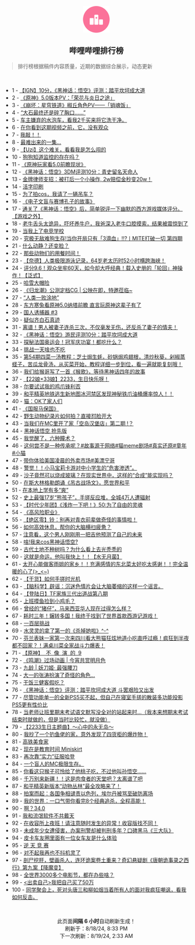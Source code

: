 <div align="center">
    <img src="./assets/icon_rank.png" alt="logo" />
    <h2>哔哩哔哩排行榜</h>
</div>

> 排行榜根据稿件内容质量，近期的数据综合展示，动态更新

<br />

<ul><li><span>1 - <a href=https://www.bilibili.com/BV1Ti421a7dv>【IGN】10分，《黑神话：悟空》评测：踏平坎坷成大道</a></span></li><li><span>2 - <a href=https://www.bilibili.com/BV1ZZ421T77q>《原神》5.0版本PV：「荣花与炎日之途」</a></span></li><li><span>3 - <a href=https://www.bilibili.com/BV1ar421K7Wn>《崩坏：星穹铁道》椒丘角色PV——「销魂饭」</a></span></li><li><span>4 - <a href=https://www.bilibili.com/BV1Fy411q76v>“大石最终还是碎了胸口......”</a></span></li><li><span>5 - <a href=https://www.bilibili.com/BV11W42197R3>车主嫌弃的水泡车，看我2千买来将它洗干净。</a></span></li><li><span>6 - <a href=https://www.bilibili.com/BV1Nw4m1k7Mk>在你看到这期视频之前，它，没有观众</a></span></li><li><span>7 - <a href=https://www.bilibili.com/BV1ky411e7RF>我敲！！</a></span></li><li><span>8 - <a href=https://www.bilibili.com/BV1Nf421B7NP>最难出来的一集...</a></span></li><li><span>9 - <a href=https://www.bilibili.com/BV1xn4y1f7K8>【Uzi】这个难关，看看我是怎么闯的</a></span></li><li><span>10 - <a href=https://www.bilibili.com/BV1Km42137yg>狗狗知道监控的存在吗？</a></span></li><li><span>11 - <a href=https://www.bilibili.com/BV1q4421Z7Eg>《原神玩家看5.0前瞻现状》</a></span></li><li><span>12 - <a href=https://www.bilibili.com/BV1YE421w7W5>《黑神话：悟空》3DM评测10分：青史留名天命人</a></span></li><li><span>13 - <a href=https://www.bilibili.com/BV1LH4y1c7qF>金牌律师支招：被打后一个小操作,&nbsp;2w赔偿金秒变20w！</a></span></li><li><span>14 - <a href=https://www.bilibili.com/BV1ir421K7he>活字印刷</a></span></li><li><span>15 - <a href=https://www.bilibili.com/BV1Br421K7A6>为了拍cos，我请了一辆吊车？</a></span></li><li><span>16 - <a href=https://www.bilibili.com/BV1FuYCeYEUi>《电子文盲与赛博孔子的故事》</a></span></li><li><span>17 - <a href=https://www.bilibili.com/BV1uz421B7ef>通关了《黑神话：悟空》后，简单锐评一下幽默的西方游戏媒体评分。【游戏之外】</a></span></li><li><span>18 - <a href=https://www.bilibili.com/BV1Er421M7rA>老牛舌头太诡异，吓坏养牛户，我爸深入老牛口腔摸索，结果被震惊到了</a></span></li><li><span>19 - <a href=https://www.bilibili.com/BV1vM4m1y7DV>当我上了电竞学校</a></span></li><li><span>20 - <a href=https://www.bilibili.com/BV1g1421t7PC>究极无敌难狗生存!当你开局只有「3滴血」!!?丨MITE打破一切&nbsp;第四期</a></span></li><li><span>21 - <a href=https://www.bilibili.com/BV1JE4m1d7iv>什么动静？还变脸？</a></span></li><li><span>22 - <a href=https://www.bilibili.com/BV12y411i7Sn>那些动物们的用餐时间！</a></span></li><li><span>23 - <a href=https://www.bilibili.com/BV1NW421R7JE>【奈德】人类极限游泳记录，64岁老太历时52小时横跨海峡！</a></span></li><li><span>24 - <a href=https://www.bilibili.com/BV13y411v77C>评分9.6！观众坐牢60天，如今却大呼经典！载入史册的「轮回」神操作！【泛式】</a></span></li><li><span>25 - <a href=https://www.bilibili.com/BV1gQetekE5P>哈雪大帽险</a></span></li><li><span>26 - <a href=https://www.bilibili.com/BV1Rf421v75a>《归龙潮》公测定档CG&nbsp;|&nbsp;公映在即，特邀莅临~</a></span></li><li><span>27 - <a href=https://www.bilibili.com/BV1By411e7jn>“人类一败涂地”</a></span></li><li><span>28 - <a href=https://www.bilibili.com/BV1Ty411q7Dd>东方寒兔看原神5.0纳塔前瞻&nbsp;直言玩原神这辈子有了</a></span></li><li><span>29 - <a href=https://www.bilibili.com/BV1c1421t7Wf>国人诱捕器&nbsp;#3</a></span></li><li><span>30 - <a href=https://www.bilibili.com/BV1B4421Z7bD>疑似齐白石真迹</a></span></li><li><span>31 - <a href=https://www.bilibili.com/BV1RE421w7bT>离谱！男人被妻子连杀三次，不仅毫发无伤，还反杀了妻子的情夫！</a></span></li><li><span>32 - <a href=https://www.bilibili.com/BV1Gi421a7QY>《黑神话：悟空》游民评测10分：踏平坎坷成大道</a></span></li><li><span>33 - <a href=https://www.bilibili.com/BV11M4m1y7Sz>探秘法国奥运会！冠军庆功宴！都吃什么？</a></span></li><li><span>34 - <a href=https://www.bilibili.com/BV1af421q7tU>挑战一天啥也不吃</a></span></li><li><span>35 - <a href=https://www.bilibili.com/BV1RM4m1y7w3>第54期四菜一汤教程：芝士焗生蚝，砂锅焗鸡翅根，清炒秋葵，剁椒蒸蛏子，苦瓜龙骨汤，从买菜开始，教程详细一步到位，看一遍就能复刻哦！</a></span></li><li><span>36 - <a href=https://www.bilibili.com/BV1xi421a7b8>我们给猴哥写了一首《猴歌》，等待黑神话四年的故事</a></span></li><li><span>37 - <a href=https://www.bilibili.com/BV1dU411U77k>【22娘×33娘】2233，生日快乐呀！</a></span></li><li><span>38 - <a href=https://www.bilibili.com/BV1z1421t71q>尔要试试我的鸡爪锋利否</a></span></li><li><span>39 - <a href=https://www.bilibili.com/BV1iW42197kn>和平精英地铁逃生新地图冰河禁区发现神秘铁爪油桶爆率惊人！！</a></span></li><li><span>40 - <a href=https://www.bilibili.com/BV1sz421i7V6>猫：OK了家人们</a></span></li><li><span>41 - <a href=https://www.bilibili.com/BV19U411U7Fj>《国服马保国》</a></span></li><li><span>42 - <a href=https://www.bilibili.com/BV14BYCekETu>野生动物纪录片如何拍？直接怼脸开大</a></span></li><li><span>43 - <a href=https://www.bilibili.com/BV15S42197MM>当我们在MC里开了家「空岛汉堡店」第二期&nbsp;!？</a></span></li><li><span>44 - <a href=https://www.bilibili.com/BV11f421q79P>黑神话悟空&nbsp;抢先版</a></span></li><li><span>45 - <a href=https://www.bilibili.com/BV1dE4m1X7ad>我觉醒了，六种瞳术？</a></span></li><li><span>46 - <a href=https://www.bilibili.com/BV1RZpRewEo8>这何尝不是一种传承呢？#故事源于网络#猫meme剧场#真实还原#童年#小猫</a></span></li><li><span>47 - <a href=https://www.bilibili.com/BV14M4m11744>带你体验美国凌晨的外卖市场#美漂宁哥</a></span></li><li><span>48 - <a href=https://www.bilibili.com/BV1Cz421i75o>警觉！！小马宝莉卡游对中小学生的“危害渗透”。</a></span></li><li><span>49 - <a href=https://www.bilibili.com/BV1Yi421h7e2>沙子竟然可以烧成玻璃？在现实世界中，这样的“合成”能实现吗？</a></span></li><li><span>50 - <a href=https://www.bilibili.com/BV1UH4y1c7KG>在斯大林格勒朗诵《吊古战场文》，愿世界和平</a></span></li><li><span>51 - <a href=https://www.bilibili.com/BV1GE4m1d7aW>在本地上学有多“爽”</a></span></li><li><span>52 - <a href=https://www.bilibili.com/BV17Z421K7EC>史上最强17岁“熊孩子”，手搓反应堆，全城4万人遭辐射</a></span></li><li><span>53 - <a href=https://www.bilibili.com/BV1Mf421i7tB>【时代少年团】《浅炸一下吧！》50:为了自由的灵魂</a></span></li><li><span>54 - <a href=https://www.bilibili.com/BV1j1421t7zn>《高风险职业》</a></span></li><li><span>55 - <a href=https://www.bilibili.com/BV1bn4y1f7Aw>【绝区零】铃：别再对青衣前辈做奇怪的事情啦！</a></span></li><li><span>56 - <a href=https://www.bilibili.com/BV1U4421Z7g8>如何高效休息，帮你的大脑横扫疲惫？</a></span></li><li><span>57 - <a href=https://www.bilibili.com/BV1ME421A7zu>注意看，这个男人刚刚用一把吉他预测了自己的未来</a></span></li><li><span>58 - <a href=https://www.bilibili.com/BV1SW421X7Lk>啥!我来cos黑神话悟空?</a></span></li><li><span>59 - <a href=https://www.bilibili.com/BV1MZ421K7n1>古代土地不种树吗？为什么看上去光秃秃的</a></span></li><li><span>60 - <a href=https://www.bilibili.com/BV1vy411i71g>这就是命运，他叫我快上！！【水无月菌】</a></span></li><li><span>61 - <a href=https://www.bilibili.com/BV1xS4219749>太开心能做客雨姐的家乡！！充满感情的东北菜太好吃太感谢！！完全温暖的心了(&gt;_&lt;~)</a></span></li><li><span>62 - <a href=https://www.bilibili.com/BV1Ei421a7My>【干货】如何手搓时光机</a></span></li><li><span>63 - <a href=https://www.bilibili.com/BV19m421g71y>【脑科学】辟谣：沉迷色情片会让大脑萎缩的这样一个谣言。</a></span></li><li><span>64 - <a href=https://www.bilibili.com/BV1WU411U7as>【登陆日】TF家族三代出道战第八期</a></span></li><li><span>65 - <a href=https://www.bilibili.com/BV1XTe8eJEUX>上班摸鱼捡到小鸡毛？</a></span></li><li><span>66 - <a href=https://www.bilibili.com/BV1Uw4m1r7T6>曾经的“猪仔”，马来西亚华人现在过得怎么样？</a></span></li><li><span>67 - <a href=https://www.bilibili.com/BV1EE421w7XV>耗时三年！辗转多国！我终于找到了世界首款西游记游戏！</a></span></li><li><span>68 - <a href=https://www.bilibili.com/BV1Yx4y1s7mh>一百层挑战</a></span></li><li><span>69 - <a href=https://www.bilibili.com/BV1nQebehEDy>水灵灵的拿了第一的《杀掉她啦》^-^</a></span></li><li><span>70 - <a href=https://www.bilibili.com/BV1eH4y1c7p6>芬兰表妹一家第一次来四川看大熊猫狂炫地道小吃直呼过瘾！疯狂到半夜都不回家？！满桌川菜全家战斗力爆表！</a></span></li><li><span>71 - <a href=https://www.bilibili.com/BV1wE421A7tk>【原神】&nbsp;&nbsp;不&nbsp;&nbsp;像&nbsp;&nbsp;演&nbsp;&nbsp;的&nbsp;&nbsp;9</a></span></li><li><span>72 - <a href=https://www.bilibili.com/BV19S421X7Dr>《鸣潮》过场动画&nbsp;|&nbsp;今宵共赏明月色</a></span></li><li><span>73 - <a href=https://www.bilibili.com/BV12E4m1R7Kq>九龄&nbsp;|&nbsp;妖刀姬·&nbsp;最强腰刀</a></span></li><li><span>74 - <a href=https://www.bilibili.com/BV15E4m1d7BK>大一的张涛扮演了奇怪的角色…</a></span></li><li><span>75 - <a href=https://www.bilibili.com/BV1ZW42197AB>干饭三健客假吃？</a></span></li><li><span>76 - <a href=https://www.bilibili.com/BV1P4421f79Y>《黑神话：悟空》评测：踏平坎坷成大道&nbsp;斗罢艰险又出发</a></span></li><li><span>77 - <a href=https://www.bilibili.com/BV1b1eGe8EHr>尽管功能单一的全新PS5买不起，但自己在寝室手搓的散装多功能投影PS5更有性价比</a></span></li><li><span>78 - <a href=https://www.bilibili.com/BV1qReBeJE2o>当老师让班里期末考试语文默写没全对的站起来时…（我本来想期末考试结束时就做的，但是当时比较忙，就没做）</a></span></li><li><span>79 - <a href=https://www.bilibili.com/BV124421U7Uw>【2233生日主题曲】～心中的永无岛～</a></span></li><li><span>80 - <a href=https://www.bilibili.com/BV1pb42177PS>我抄了一个钓鱼佬的家，意外发现了四货柜的爆炸物！</a></span></li><li><span>81 - <a href=https://www.bilibili.com/BV1qT42167Pj>高铁美食家</a></span></li><li><span>82 - <a href=https://www.bilibili.com/BV14M4m1y7PG>现在是教育时间&nbsp;Miniskirt</a></span></li><li><span>83 - <a href=https://www.bilibili.com/BV1RU411U7n4>再次靠“实力”征服哈登</a></span></li><li><span>84 - <a href=https://www.bilibili.com/BV1MW42197wL>一个盲人的MC极限生存。</a></span></li><li><span>85 - <a href=https://www.bilibili.com/BV1dnebeDEUg>你看这只猴子可怜给了他桃子吃，不过他叫孙悟空……</a></span></li><li><span>86 - <a href=https://www.bilibili.com/BV1bi421h7hh>千万别来新疆！！这是肉食者的天堂吧？太离谱了吧</a></span></li><li><span>87 - <a href=https://www.bilibili.com/BV13w4m1k7cL>和平精英新版本“动物丛林”最全攻略来了！</a></span></li><li><span>88 - <a href=https://www.bilibili.com/BV1vT42167SV>拍案而起：各国争相谴责以色列，埃尔丹被骂至破防离场</a></span></li><li><span>89 - <a href=https://www.bilibili.com/BV15f421B73m>我的世界：一口气带你看完8个经典追杀，全程高能！</a></span></li><li><span>90 - <a href=https://www.bilibili.com/BV13m42137ib>啊？34.0</a></span></li><li><span>91 - <a href=https://www.bilibili.com/BV1B4421Z7kd>我和流氓软件不共戴天</a></span></li><li><span>92 - <a href=https://www.bilibili.com/BV1CZ421T7vu>在收容所上夜班！请注意随时发生的异常！收容版找不同！</a></span></li><li><span>93 - <a href=https://www.bilibili.com/BV1Ci421h7v8>未成年少女遭侵害，办案刑警却被判刑多年？口碑黑马《三大队》</a></span></li><li><span>94 - <a href=https://www.bilibili.com/BV1wyePeFEYs>皮卡车友圈里面有一位女车友是什么体验</a></span></li><li><span>95 - <a href=https://www.bilibili.com/BV16y411i7Gr>逆&nbsp;天&nbsp;竞&nbsp;赛</a></span></li><li><span>96 - <a href=https://www.bilibili.com/BV1Ai421a74f>对不起我再也不抖机灵了</a></span></li><li><span>97 - <a href=https://www.bilibili.com/BV1QT421k7nC>剖尸挖肝，壁画杀人，连环诡案卷土重来？奇幻悬疑剧《唐朝诡事录之西行》第九案【降魔变】</a></span></li><li><span>98 - <a href=https://www.bilibili.com/BV13S42197ja>全世界3000多个电影节，都在办些啥？</a></span></li><li><span>99 - <a href=https://www.bilibili.com/BV1kkePe8E9v>&lt;出卖自己&gt;我把自己买了50万</a></span></li><li><span>100 - <a href=https://www.bilibili.com/BV1ii421h72t>同学聚会上，死对头唐三和柳如烟当着所有人的面对我疯狂嘲讽，看我如何反击。</a></span></li></ul>

<br />

<p align=center>此页面<b>间隔 6 小时</b>自动刷新生成！<br>刷新于：8/18/24, 8:33 PM<br>下一次刷新：8/19/24, 2:33 AM</p>